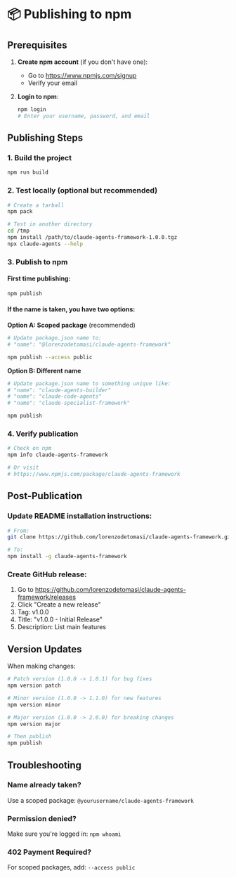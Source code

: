 # 📦 Publishing to npm

## Prerequisites

1. **Create npm account** (if you don't have one):
   - Go to https://www.npmjs.com/signup
   - Verify your email

2. **Login to npm**:
   ```bash
   npm login
   # Enter your username, password, and email
   ```

## Publishing Steps

### 1. Build the project
```bash
npm run build
```

### 2. Test locally (optional but recommended)
```bash
# Create a tarball
npm pack

# Test in another directory
cd /tmp
npm install /path/to/claude-agents-framework-1.0.0.tgz
npx claude-agents --help
```

### 3. Publish to npm

#### First time publishing:
```bash
npm publish
```

#### If the name is taken, you have two options:

**Option A: Scoped package** (recommended)
```bash
# Update package.json name to:
# "name": "@lorenzodetomasi/claude-agents-framework"

npm publish --access public
```

**Option B: Different name**
```bash
# Update package.json name to something unique like:
# "name": "claude-agents-builder"
# "name": "claude-code-agents"
# "name": "claude-specialist-framework"

npm publish
```

### 4. Verify publication
```bash
# Check on npm
npm info claude-agents-framework

# Or visit
# https://www.npmjs.com/package/claude-agents-framework
```

## Post-Publication

### Update README installation instructions:
```bash
# From:
git clone https://github.com/lorenzodetomasi/claude-agents-framework.git

# To:
npm install -g claude-agents-framework
```

### Create GitHub release:
1. Go to https://github.com/lorenzodetomasi/claude-agents-framework/releases
2. Click "Create a new release"
3. Tag: v1.0.0
4. Title: "v1.0.0 - Initial Release"
5. Description: List main features

## Version Updates

When making changes:

```bash
# Patch version (1.0.0 -> 1.0.1) for bug fixes
npm version patch

# Minor version (1.0.0 -> 1.1.0) for new features
npm version minor

# Major version (1.0.0 -> 2.0.0) for breaking changes
npm version major

# Then publish
npm publish
```

## Troubleshooting

### Name already taken?
Use a scoped package: `@yourusername/claude-agents-framework`

### Permission denied?
Make sure you're logged in: `npm whoami`

### 402 Payment Required?
For scoped packages, add: `--access public`